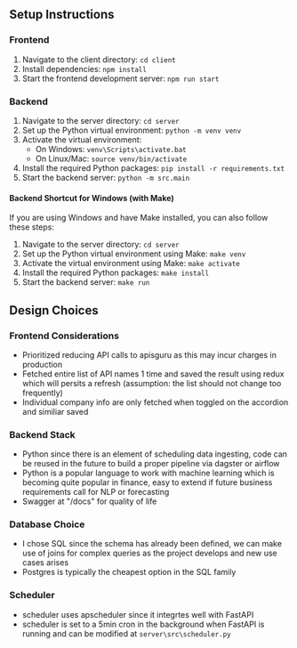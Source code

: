 ## Setup Instructions

### Frontend

1. Navigate to the client directory: `cd client`
2. Install dependencies: `npm install`
3. Start the frontend development server: `npm run start`

### Backend

1. Navigate to the server directory: `cd server`
2. Set up the Python virtual environment: `python -m venv venv`
3. Activate the virtual environment:
   - On Windows: `venv\Scripts\activate.bat`
   - On Linux/Mac: `source venv/bin/activate`
4. Install the required Python packages: `pip install -r requirements.txt`
5. Start the backend server: `python -m src.main`

#### Backend Shortcut for Windows (with Make)

If you are using Windows and have Make installed, you can also follow these steps:

1. Navigate to the server directory: `cd server`
2. Set up the Python virtual environment using Make: `make venv`
3. Activate the virtual environment using Make: `make activate`
4. Install the required Python packages: `make install`
5. Start the backend server: `make run`

## Design Choices

### Frontend Considerations

- Prioritized reducing API calls to apisguru as this may incur charges in production
- Fetched entire list of API names 1 time and saved the result using redux which will persits a refresh (assumption: the list should not change too frequently)
- Individual company info are only fetched when toggled on the accordion and similiar saved

### Backend Stack

- Python since there is an element of scheduling data ingesting, code can be reused in the future to build a proper pipeline via dagster or airflow
- Python is a popular language to work with machine learning which is becoming quite popular in finance, easy to extend if future business requirements call for NLP or forecasting
- Swagger at "/docs" for quality of life

### Database Choice

- I chose SQL since the schema has already been defined, we can make use of joins for complex queries as the project develops and new use cases arises
- Postgres is typically the cheapest option in the SQL family

### Scheduler

- scheduler uses apscheduler since it integrtes well with FastAPI
- scheduler is set to a 5min cron in the background when FastAPI is running and can be modified at `server\src\scheduler.py`